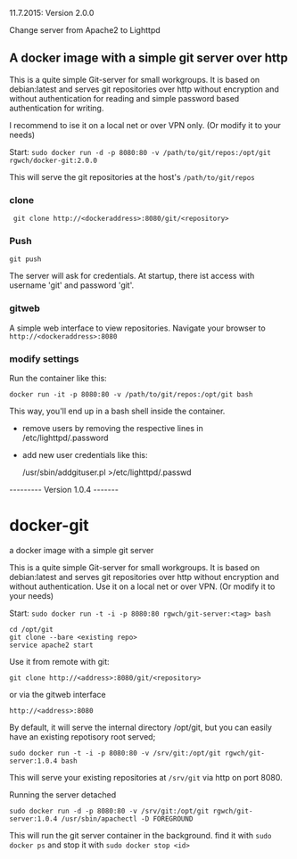 11.7.2015: Version 2.0.0

Change server from Apache2 to Lighttpd

## A docker image with a simple git server over http

This is a quite simple Git-server for small workgroups. It is based on debian:latest and serves git repositories over http without encryption and without authentication for reading and simple password based authentication for writing.

I recommend to ise it on a local net or over VPN only. (Or modify it to your needs)

Start: `sudo docker run -d -p 8080:80 -v /path/to/git/repos:/opt/git rgwch/docker-git:2.0.0`

This will serve the git repositories at the host's `/path/to/git/repos`

### clone

     git clone http://<dockeraddress>:8080/git/<repository>

### Push

    git push
    
The server will ask for credentials. At startup, there ist access with username 'git' and password 'git'.
 
### gitweb

A simple web interface to view repositories. Navigate your browser to `http://<dockeraddress>:8080`


### modify settings

Run the container like this:

    docker run -it -p 8080:80 -v /path/to/git/repos:/opt/git bash
    
This way, you'll end up in a bash shell inside the container.

* remove users by removing the respective lines in /etc/lighttpd/.password
* add new user credentials like this: 

    /usr/sbin/addgituser.pl <name> <password> >/etc/lighttpd/.passwd
    

--------- Version 1.0.4 -------

# docker-git
a docker image with a simple git server

This is a quite simple Git-server for small workgroups. It is based on debian:latest and serves git repositories over http without encryption and without authentication.
Use it on a local net or over VPN. (Or modify it to your needs)

Start: `sudo docker run -t -i -p 8080:80 rgwch/git-server:<tag> bash`

    cd /opt/git
    git clone --bare <existing repo>
    service apache2 start

Use it from remote with git:

    git clone http://<address>:8080/git/<repository>

or via the gitweb interface

    http://<address>:8080


By default, it will serve the internal directory /opt/git, but you can easily have an existing repotisory root served;

    sudo docker run -t -i -p 8080:80 -v /srv/git:/opt/git rgwch/git-server:1.0.4 bash
    
This will serve your existing repositories at `/srv/git` via http on port 8080.

Running the server detached

    sudo docker run -d -p 8080:80 -v /srv/git:/opt/git rgwch/git-server:1.0.4 /usr/sbin/apachectl -D FOREGROUND
    
This will run the git server container in the background. find it with `sudo docker ps` and stop it with `sudo docker stop <id>`


